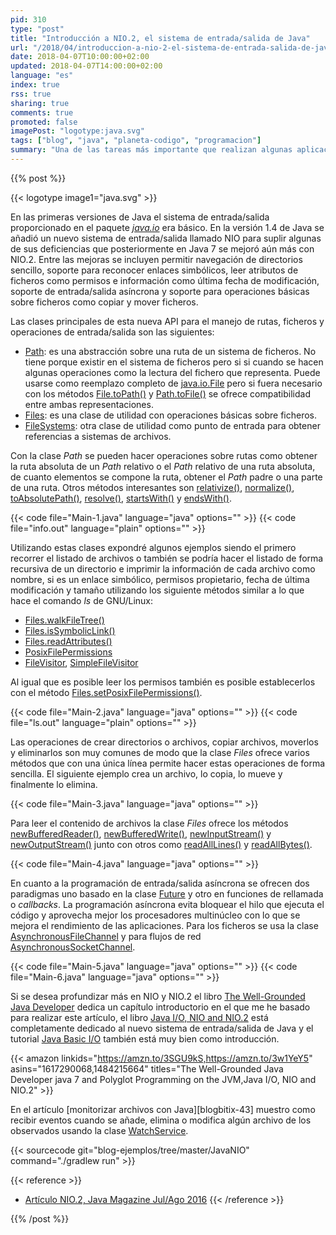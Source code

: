 ```yaml
---
pid: 310
type: "post"
title: "Introducción a NIO.2, el sistema de entrada/salida de Java"
url: "/2018/04/introduccion-a-nio-2-el-sistema-de-entrada-salida-de-java/"
date: 2018-04-07T10:00:00+02:00
updated: 2018-04-07T14:00:00+02:00
language: "es"
index: true
rss: true
sharing: true
comments: true
promoted: false
imagePost: "logotype:java.svg"
tags: ["blog", "java", "planeta-codigo", "programacion"]
summary: "Una de las tareas más importante que realizan algunas aplicaciones es el manejo de la entrada y salida ya sea al sistema de ficheros o a la red. Desde las versiones iniciales de Java se ha mejorado soporte añadiendo programación asíncrona de E/S, permitir obtener información de atributos propios del sistema de archivos, reconocimiento de enlaces simbólicos y facilitado de algunas operaciones básicas."
---
```


{{% post %}}

{{< logotype image1="java.svg" >}}

En las primeras versiones de Java el sistema de entrada/salida proporcionado en el paquete [_java.io_](javadoc10:java/io/package-summary.html) era básico. En la versión 1.4 de Java se añadió un nuevo sistema de entrada/salida llamado NIO para suplir algunas de sus deficiencias que posteriormente en Java 7 se mejoró aún más con NIO.2. Entre las mejoras se incluyen permitir navegación de directorios sencillo, soporte para reconocer enlaces simbólicos, leer atributos de ficheros como permisos e información como última fecha de modificación, soporte de entrada/salida asíncrona y soporte para operaciones básicas sobre ficheros como copiar y mover ficheros.

Las clases principales de esta nueva API para el manejo de rutas, ficheros y operaciones de entrada/salida son las siguientes:

* [Path](javadoc10:java/nio/file/Path.html): es una abstracción sobre una ruta de un sistema de ficheros. No tiene porque existir en el sistema de ficheros pero si si cuando se hacen algunas operaciones como la lectura del fichero que representa. Puede usarse como reemplazo completo de [java.io.File](javadoc10:java/io/File.html) pero si fuera necesario con los métodos [File.toPath()](javadoc10:java/io/File.html#toPath()) y [Path.toFile()](javadoc10:java/nio/file/Path.html#toFile()) se ofrece compatibilidad entre ambas representaciones.
* [Files](javadoc10:java/nio/file/Files.html): es una clase de utilidad con operaciones básicas sobre ficheros.
* [FileSystems](javadoc10:java/nio/file/FileSystems.html): otra clase de utilidad como punto de entrada para obtener referencias a sistemas de archivos.

Con la clase _Path_ se pueden hacer operaciones sobre rutas como obtener la ruta absoluta de un _Path_ relativo o el _Path_ relativo de una ruta absoluta, de cuanto elementos se compone la ruta, obtener el _Path_ padre o una parte de una ruta. Otros métodos interesantes son [relativize()](javadoc10:java/nio/file/Path.html#relativize(java.nio.file.Path)), [normalize()](javadoc10:java/nio/file/Path.html#normalize()), [toAbsolutePath()](javadoc10:java/nio/file/Path.html#toAbsolutePath()), [resolve()](javadoc10:java/nio/file/Path.html#resolve(java.nio.file.Path)), [startsWith()](javadoc10:java/nio/file/Path.html#startsWith(java.nio.file.Path)) y [endsWith()](javadoc10:java/nio/file/Path.html#endsWith(java.nio.file.Path)).

{{< code file="Main-1.java" language="java" options="" >}}
{{< code file="info.out" language="plain" options="" >}}

Utilizando estas clases expondré algunos ejemplos siendo el primero recorrer el listado de archivos o también se podría hacer el listado de forma recursiva de un directorio e imprimir la información de cada archivo como nombre, si es un enlace simbólico, permisos propietario, fecha de última modificación y tamaño utilizando los siguiente métodos similar a lo que hace el comando _ls_ de GNU/Linux:

* [Files.walkFileTree()](javadoc10:java/nio/file/Files.html#walkFileTree(java.nio.file.Path,java.nio.file.FileVisitor))
* [Files.isSymbolicLink()](javadoc10:java/nio/file/Files.html#isSymbolicLink(java.nio.file.Path))
* [Files.readAttributes()](javadoc10:java/nio/file/Files.html#readAttributes(java.nio.file.Path,java.lang.String,java.nio.file.LinkOption...))
* [PosixFilePermissions](javadoc10:java/nio/file/attribute/PosixFilePermissions.html)
* [FileVisitor](javadoc10:java/nio/file/FileVisitor.html), [SimpleFileVisitor](javadoc10:java/nio/file/SimpleFileVisitor.html)

Al igual que es posible leer los permisos también es posible establecerlos con el método [Files.setPosixFilePermissions()](javadoc10:java/nio/file/Files.html#setPosixFilePermissions(java.nio.file.Path,java.util.Set)).

{{< code file="Main-2.java" language="java" options="" >}}
{{< code file="ls.out" language="plain" options="" >}}

Las operaciones de crear directorios o archivos, copiar archivos, moverlos y eliminarlos son muy comunes de modo que la clase _Files_ ofrece varios métodos que con una única línea permite hacer estas operaciones de forma sencilla. El siguiente ejemplo crea un archivo, lo copia, lo mueve y finalmente lo elimina.

{{< code file="Main-3.java" language="java" options="" >}}

Para leer el contenido de archivos la clase _Files_ ofrece los métodos [newBufferedReader()](javadoc10:java/nio/file/Files.html#newBufferedReader(java.nio.file.Path)), [newBufferedWrite()](javadoc10:java/nio/file/Files.html#newBufferedWriter(java.nio.file.Path,java.nio.charset.Charset,java.nio.file.OpenOption...)), [newInputStream()](javadoc10:java/nio/file/Files.html#newInputStream(java.nio.file.Path,java.nio.file.OpenOption...)) y [newOutputStream()](javadoc10:java/nio/file/Files.html#newOutputStream(java.nio.file.Path,java.nio.file.OpenOption...)) junto con otros como [readAllLines()](javadoc10:java/nio/file/Files.html#readAllLines(java.nio.file.Path,java.nio.charset.Charset)) y [readAllBytes()](javadoc10:java/nio/file/Files.html#readAllBytes(java.nio.file.Path)).

{{< code file="Main-4.java" language="java" options="" >}}

En cuanto a la programación de entrada/salida asíncrona se ofrecen dos paradigmas uno basado en la clase [Future](javadoc10:java/util/concurrent/Future.html) y otro en funciones de rellamada o _callbacks_. La programación asíncrona evita bloquear el hilo que ejecuta el código y aprovecha mejor los procesadores multinúcleo con lo que se mejora el rendimiento de las aplicaciones. Para los ficheros se usa la clase [AsynchronousFileChannel](javadoc10:java/nio/channels/AsynchronousFileChannel.html) y para flujos de red [AsynchronousSocketChannel](javadoc10:java/nio/channels/AsynchronousSocketChannel.html).

{{< code file="Main-5.java" language="java" options="" >}}
{{< code file="Main-6.java" language="java" options="" >}}

Si se desea profundizar más en NIO y NIO.2 el libro [The Well-Grounded Java Developer](https://amzn.to/2JsEIao) dedica un capítulo introductorio en el que me he basado para realizar este artículo, el libro [Java I/O, NIO and NIO.2](https://amzn.to/2q7qMdN) está completamente dedicado al nuevo sistema de entrada/salida de Java y el tutorial [Java Basic I/O](https://docs.oracle.com/javase/tutorial/essential/io/index.html) también está muy bien como introducción.

{{< amazon
    linkids="https://amzn.to/3SGU9kS,https://amzn.to/3w1YeY5"
    asins="1617290068,1484215664"
    titles="The Well-Grounded Java Developer java 7 and Polyglot Programming on the JVM,Java I/O, NIO and NIO.2" >}}

En el artículo [monitorizar archivos con Java][blogbitix-43] muestro como recibir eventos cuando se añade, elimina o modifica algún archivo de los observados usando la clase [WatchService](javadoc10:java/nio/file/WatchService.html).

{{< sourcecode git="blog-ejemplos/tree/master/JavaNIO" command="./gradlew run" >}}

{{< reference >}}
* [Artículo NIO.2, Java Magazine Jul/Ago 2016](http://www.javamagazine.mozaicreader.com/JulyAug2016/Twitter)
{{< /reference >}}

{{% /post %}}
